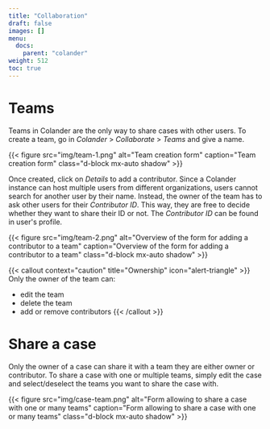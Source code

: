 ```yaml
---
title: "Collaboration"
draft: false
images: []
menu:
  docs:
    parent: "colander"
weight: 512
toc: true
---
```




# Teams
Teams in Colander are the only way to share cases with other users. To create a team, go in *Colander* > *Collaborate* > *Teams* and give a name. 

{{< figure src="img/team-1.png" alt="Team creation form" caption="Team creation form" class="d-block mx-auto shadow" >}}

Once created, click on *Details* to add a contributor. Since a Colander instance can host multiple users from different organizations, users cannot search for another user by their name. Instead, the owner of the team has to ask other users for their *Contributor ID*. This way, they are free to decide whether they want to share their ID or not. The *Contributor ID* can be found in user's profile.

{{< figure src="img/team-2.png" alt="Overview of the form for adding a contributor to a team" caption="Overview of the form for adding a contributor to a team" class="d-block mx-auto shadow" >}}

{{< callout context="caution" title="Ownership" icon="alert-triangle" >}}
Only the owner of the team can:
* edit the team
* delete the team
* add or remove contributors 
{{< /callout >}}


# Share a case
Only the owner of a case can share it with a team they are either owner or contributor. To share a case with one or multiple teams, simply edit the case and select/deselect the teams you want to share the case with.

{{< figure src="img/case-team.png" alt="Form allowing to share a case with one or many teams" caption="Form allowing to share a case with one or many teams" class="d-block mx-auto shadow" >}}



